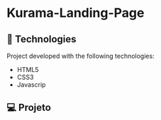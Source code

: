 # Kurama-Landing-Page

## 🚀 Technologies

Project developed with the following technologies:

- HTML5
- CSS3
- Javascrip

## 💻 Projeto
